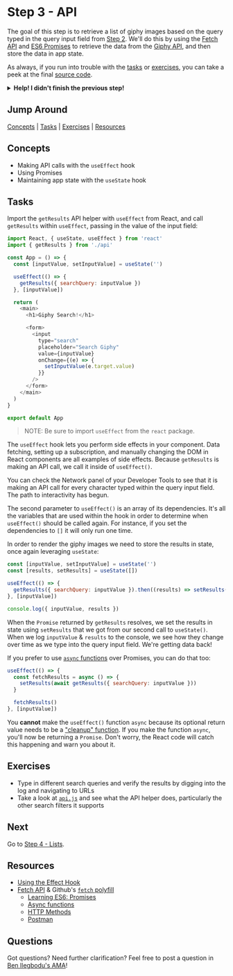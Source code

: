 # Step 3 - API

The goal of this step is to retrieve a list of giphy images based on the query typed in the query input field from [Step 2](../02-query-field). We'll do this by using the [Fetch API](https://developer.mozilla.org/en-US/docs/Web/API/Fetch_API) and [ES6 Promises](http://www.benmvp.com/learning-es6-promises/) to retrieve the data from the [Giphy API](https://developers.giphy.com/docs/api/endpoint/), and then store the data in app state.

As always, if you run into trouble with the [tasks](#tasks) or [exercises](#exercises), you can take a peek at the final [source code](./).

<details>
  <summary><b>Help! I didn't finish the previous step!</b></summary>

If you didn't successfully complete the previous step, you can jump right in by copying the step.

Complete the [setup instructions](../00-begin) if you have not yet followed them.

Ensure you're in the root folder of the repo:

```sh
cd react-workshop
```

Remove the existing workshop directory if you had previously started elsewhere:

```sh
rm -rf src/workshop
```

Copy the previous step as a starting point:

```sh
cp -r src/react/02-query-field src/workshop
```

Ensure [`src/index.js`](../../index.js#L3) is still pointing to the `workshop` App:

```js
import App from './workshop/App'
```

Start the app:

```sh
npm start
```

After the app is initially built, a new browser window should open up at [http://localhost:3000/](http://localhost:3000/), and you should be able to continue on with the tasks below.

</details>

## Jump Around

[Concepts](#concepts) | [Tasks](#tasks) | [Exercises](#exercises) | [Resources](#resources)

## Concepts

- Making API calls with the `useEffect` hook
- Using Promises
- Maintaining app state with the `useState` hook

## Tasks

Import the `getResults` API helper with `useEffect` from React, and call `getResults` within `useEffect`, passing in the value of the input field:

```js
import React, { useState, useEffect } from 'react'
import { getResults } from './api'

const App = () => {
  const [inputValue, setInputValue] = useState('')

  useEffect(() => {
    getResults({ searchQuery: inputValue })
  }, [inputValue])

  return (
    <main>
      <h1>Giphy Search!</h1>

      <form>
        <input
          type="search"
          placeholder="Search Giphy"
          value={inputValue}
          onChange={(e) => {
            setInputValue(e.target.value)
          }}
        />
      </form>
    </main>
  )
}

export default App
```

> NOTE: Be sure to import `useEffect` from the `react` package.

The `useEffect` hook lets you perform side effects in your component. Data fetching, setting up a subscription, and manually changing the DOM in React components are all examples of side effects. Because `getResults` is making an API call, we call it inside of `useEffect()`.

You can check the Network panel of your Developer Tools to see that it is making an API call for every character typed within the query input field. The path to interactivity has begun.

The second parameter to `useEffect()` is an array of its dependencies. It's all the variables that are used within the hook in order to determine when `useEffect()` should be called again. For instance, if you set the dependencies to `[]` it will only run one time.

In order to render the giphy images we need to store the results in state, once again leveraging `useState`:

```js
const [inputValue, setInputValue] = useState('')
const [results, setResults] = useState([])

useEffect(() => {
  getResults({ searchQuery: inputValue }).then((results) => setResults(results))
}, [inputValue])

console.log({ inputValue, results })
```

When the `Promise` returned by `getResults` resolves, we set the results in state using `setResults` that we got from our second call to `useState()`. When we log `inputValue` & `results` to the console, we see how they change over time as we type into the query input field. We're getting data back!

If you prefer to use [`async` functions](https://developer.mozilla.org/en-US/docs/Web/JavaScript/Reference/Statements/async_function) over Promises, you can do that too:

```js
useEffect(() => {
  const fetchResults = async () => {
    setResults(await getResults({ searchQuery: inputValue }))
  }

  fetchResults()
}, [inputValue])
```

You **cannot** make the `useEffect()` function `async` because its optional return value needs to be a ["cleanup" function](https://reactjs.org/docs/hooks-effect.html#effects-with-cleanup). If you make the function `async`, you'll now be returning a `Promise`. Don't worry, the React code will catch this happening and warn you about it.

## Exercises

- Type in different search queries and verify the results by digging into the log and navigating to URLs
- Take a look at [`api.js`](./api.js) and see what the API helper does, particularly the other search filters it supports

## Next

Go to [Step 4 - Lists](../04-lists/).

## Resources

- [Using the Effect Hook](https://reactjs.org/docs/hooks-effect.html)
- [Fetch API](https://developer.mozilla.org/en-US/docs/Web/API/Fetch_API) & Github's [`fetch` polyfill](https://github.com/github/fetch)
  - [Learning ES6: Promises](http://www.benmvp.com/learning-es6-promises/)
  - [Async functions](https://developer.mozilla.org/en-US/docs/Web/JavaScript/Reference/Statements/async_function)
  - [HTTP Methods](http://restfulapi.net/http-methods/)
  - [Postman](https://www.getpostman.com/)

## Questions

Got questions? Need further clarification? Feel free to post a question in [Ben Ilegbodu's AMA](http://www.benmvp.com/ama/)!
